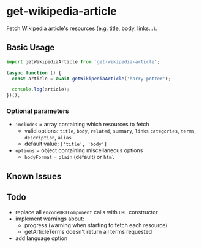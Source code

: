 # get-wikipedia-article

Fetch Wikipedia article's resources (e.g. title, body, links...).

## Basic Usage

```js
import getWikipediaArticle from 'get-wikipedia-article';

(async function () {
  const article = await getWikipediaArticle('harry potter');

  console.log(article);
})();
```

### Optional parameters

- `includes` = array containing which resources to fetch
  - valid options: `title`, `body`, `related`, `summary`, `links` `categories`, `terms`, `description`, `alias`
  - default value: `['title', 'body']`
- `options` = object containing miscellaneous options
  - `bodyFormat` = `plain` (default) or `html`

## Known Issues

## Todo

- replace all `encodeURIComponent` calls with `URL` constructor
- implement warnings about:
  - progress (warning when starting to fetch each resource)
  - getArticleTerms doesn't return all terms requested
- add language option
